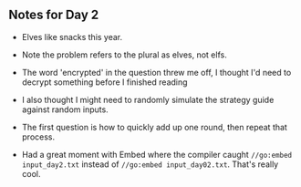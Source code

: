 ## Notes for Day 2

- Elves like snacks this year.
- Note the problem refers to the plural as elves, not elfs.

- The word 'encrypted' in the question threw me off, I thought I'd need to decrypt something before I finished reading

- I also thought I might need to randomly simulate the strategy guide against random inputs.

- The first question is how to quickly add up one round, then repeat that process.

- Had a great moment with Embed where the compiler caught `//go:embed input_day2.txt` instead of `//go:embed input_day02.txt`. That's really cool.
